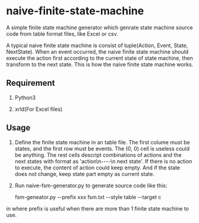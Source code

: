 # naive-finite-state-machine

A simple finite state machine generator which genrate state machine
source code from table format files, like Excel or csv.

A typical naive finite state machine is consist of tuple(Action,
Event, State, NextState). When an event occurred, the naive finite
state machine should execute the action first according to the current
state of state machine, then transform to the next state. This is how
the naive finite state machine works.

## Requirement

1. Python3

2. xrld(For Excel files)

## Usage

1. Define the finite state machine in an table file. The first colume
must be states, and the first row must be events. The (0, 0) cell is
useless could be anything. The rest cells descript combinations of
actions and the next states with format as 'action\n----\n next
state'. If there is no action to execute, the content of action could
keep empty. And if the state does not change, keep state part empty as
current state.

2. Run naive-fsm-generator.py to generate source code like this:

    fsm-geneator.py --prefix xxx fsm.txt --style table --target c

in where prefix is useful when there are more than 1 finite state
machine to use.
